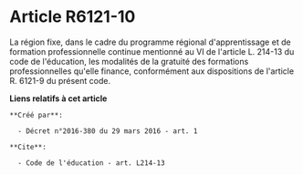 # Article R6121-10

La région fixe, dans le cadre du programme régional d'apprentissage et de formation professionnelle continue mentionné au VI
de l'article L. 214-13 du code de l'éducation, les modalités de la gratuité des formations professionnelles qu'elle finance,
conformément aux dispositions de l'article R. 6121-9 du présent code.

**Liens relatifs à cet article**

	**Créé par**:

	  - Décret n°2016-380 du 29 mars 2016 - art. 1

	**Cite**:

	  - Code de l'éducation - art. L214-13
